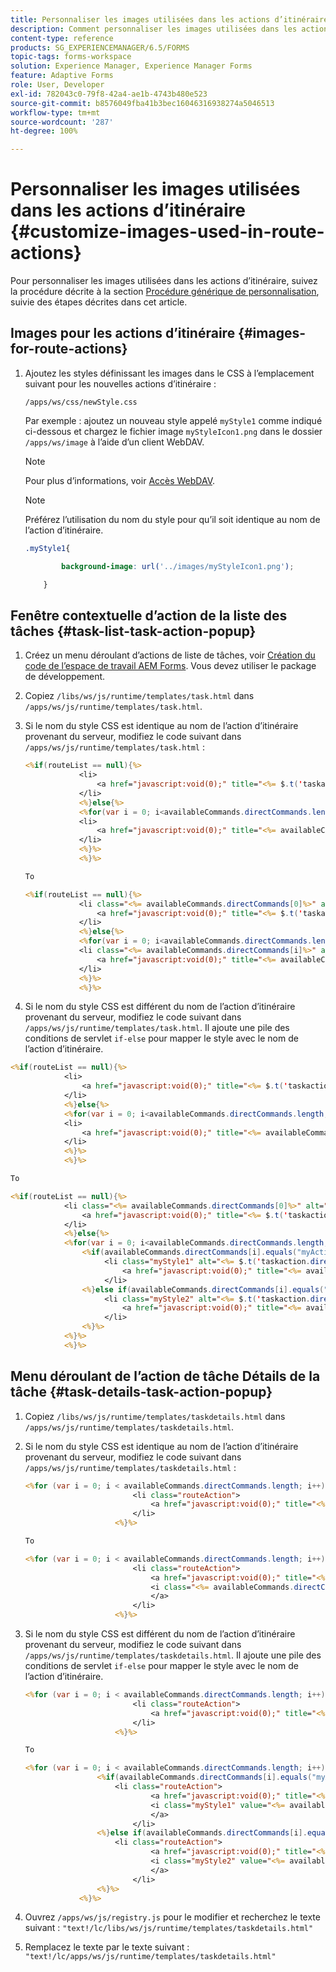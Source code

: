 ```yaml
---
title: Personnaliser les images utilisées dans les actions d’itinéraire
description: Comment personnaliser les images utilisées dans les actions d’itinéraire dans l’espace de travail AEM Forms LiveCycle.
content-type: reference
products: SG_EXPERIENCEMANAGER/6.5/FORMS
topic-tags: forms-workspace
solution: Experience Manager, Experience Manager Forms
feature: Adaptive Forms
role: User, Developer
exl-id: 782043c0-79f8-42a4-ae1b-4743b480e523
source-git-commit: b8576049fba41b3bec16046316938274a5046513
workflow-type: tm+mt
source-wordcount: '287'
ht-degree: 100%

---
```


# Personnaliser les images utilisées dans les actions d’itinéraire {#customize-images-used-in-route-actions}

Pour personnaliser les images utilisées dans les actions d’itinéraire, suivez la procédure décrite à la section [Procédure générique de personnalisation](/help/forms/using/generic-steps-html-workspace-customization.md), suivie des étapes décrites dans cet article.

## Images pour les actions d’itinéraire {#images-for-route-actions}

1. Ajoutez les styles définissant les images dans le CSS à l’emplacement suivant pour les nouvelles actions d’itinéraire :

   `/apps/ws/css/newStyle.css`

   Par exemple : ajoutez un nouveau style appelé `myStyle1` comme indiqué ci-dessous et chargez le fichier image `myStyleIcon1.png` dans le dossier `/apps/ws/image` à l’aide d’un client WebDAV.

   >[!NOTE]
   >
   >Pour plus d’informations, voir [Accès WebDAV](/help/sites-administering/webdav-access.md).

   >[!NOTE]
   >
   >Préférez l’utilisation du nom du style pour qu’il soit identique au nom de l’action d’itinéraire.

   ```css
   .myStyle1{
   
           background-image: url('../images/myStyleIcon1.png');
   
       }
   ```

## Fenêtre contextuelle d’action de la liste des tâches {#task-list-task-action-popup}

1. Créez un menu déroulant d’actions de liste de tâches, voir [Création du code de l’espace de travail AEM Forms](introduction-customizing-html-workspace.md#building-html-workspace-code). Vous devez utiliser le package de développement.

1. Copiez `/libs/ws/js/runtime/templates/task.html` dans `/apps/ws/js/runtime/templates/task.html`.

1. Si le nom du style CSS est identique au nom de l’action d’itinéraire provenant du serveur, modifiez le code suivant dans `/apps/ws/js/runtime/templates/task.html` :

   ```jsp
   <%if(routeList == null){%>
               <li>
                   <a href="javascript:void(0);" title="<%= $.t('taskaction.directcommand.'+availableCommands.directCommands[0])%>" value="<%= availableCommands.directCommands[0]%>" data-action="route"><%= $.t('taskaction.directcommand.'+availableCommands.directCommands[0])%></a>
               </li>
               <%}else{%>
               <%for(var i = 0; i<availableCommands.directCommands.length; i++){%>
               <li>
                   <a href="javascript:void(0);" title="<%= availableCommands.directCommands[i]%>" value="<%= availableCommands.directCommands[i]%>" data-action="route"><%= availableCommands.directCommands[i]%></a>
               </li>
               <%}%>
               <%}%>
   
   To
   
   <%if(routeList == null){%>
               <li class="<%= availableCommands.directCommands[0]%>" alt="<%= $.t('taskaction.directcommand.'+availableCommands.directCommands[0]+'.value')%>">
                   <a href="javascript:void(0);" title="<%= $.t('taskaction.directcommand.'+availableCommands.directCommands[0])%>" value="<%= availableCommands.directCommands[0]%>" data-action="route"><%= $.t('taskaction.directcommand.'+availableCommands.directCommands[0])%></a>
               </li>
               <%}else{%>
               <%for(var i = 0; i<availableCommands.directCommands.length; i++){%>
               <li class="<%= availableCommands.directCommands[i]%>" alt="<%= $.t('taskaction.directcommand.'+availableCommands.directCommands[i]+'.value')%>">
                   <a href="javascript:void(0);" title="<%= availableCommands.directCommands[i]%>" value="<%= availableCommands.directCommands[i]%>" data-action="route"><%= availableCommands.directCommands[i]%></a>
               </li>
               <%}%>
               <%}%>
   ```

1. Si le nom du style CSS est différent du nom de l’action d’itinéraire provenant du serveur, modifiez le code suivant dans `/apps/ws/js/runtime/templates/task.html`. Il ajoute une pile des conditions de servlet `if-else` pour mapper le style avec le nom de l’action d’itinéraire.

```jsp
<%if(routeList == null){%>
            <li>
                <a href="javascript:void(0);" title="<%= $.t('taskaction.directcommand.'+availableCommands.directCommands[0])%>" value="<%= availableCommands.directCommands[0]%>" data-action="route"><%= $.t('taskaction.directcommand.'+availableCommands.directCommands[0])%></a>
            </li>
            <%}else{%>
            <%for(var i = 0; i<availableCommands.directCommands.length; i++){%>
            <li>
                <a href="javascript:void(0);" title="<%= availableCommands.directCommands[i]%>" value="<%= availableCommands.directCommands[i]%>" data-action="route"><%= availableCommands.directCommands[i]%></a>
            </li>
            <%}%>
            <%}%>

To

<%if(routeList == null){%>
            <li class="<%= availableCommands.directCommands[0]%>" alt="<%= $.t('taskaction.directcommand.'+availableCommands.directCommands[0]+'.value')%>">
                <a href="javascript:void(0);" title="<%= $.t('taskaction.directcommand.'+availableCommands.directCommands[0])%>" value="<%= availableCommands.directCommands[0]%>" data-action="route"><%= $.t('taskaction.directcommand.'+availableCommands.directCommands[0])%></a>
            </li>
            <%}else{%>
            <%for(var i = 0; i<availableCommands.directCommands.length; i++){%>
                <%if(availableCommands.directCommands[i].equals("myAction1")){%>
                     <li class="myStyle1" alt="<%= $.t('taskaction.directcommand.'+availableCommands.directCommands[i]+'.value')%>">
                         <a href="javascript:void(0);" title="<%= availableCommands.directCommands[i]%>" value="<%= availableCommands.directCommands[i]%>" data-action="route"><%= availableCommands.directCommands[i]%></a>
                     </li>
                <%}else if(availableCommands.directCommands[i].equals("myAction2")){%>
                     <li class="myStyle2" alt="<%= $.t('taskaction.directcommand.'+availableCommands.directCommands[i]+'.value')%>">
                         <a href="javascript:void(0);" title="<%= availableCommands.directCommands[i]%>" value="<%= availableCommands.directCommands[i]%>" data-action="route"><%= availableCommands.directCommands[i]%></a>
                     </li>
                <%}%>
            <%}%>
            <%}%>
```

## Menu déroulant de l’action de tâche Détails de la tâche {#task-details-task-action-popup}

1. Copiez `/libs/ws/js/runtime/templates/taskdetails.html` dans `/apps/ws/js/runtime/templates/taskdetails.html`.

1. Si le nom du style CSS est identique au nom de l’action d’itinéraire provenant du serveur, modifiez le code suivant dans `/apps/ws/js/runtime/templates/taskdetails.html` :

   ```jsp
   <%for (var i = 0; i < availableCommands.directCommands.length; i++) {%>
                           <li class="routeAction">
                               <a href="javascript:void(0);" title="<%= availableCommands.directCommands[i]%>" value="<%= availableCommands.directCommands[i]%>" data-action="route"><%= availableCommands.directCommands[i]%></a>
                           </li>
                       <%}%>
   
   To
   
   <%for (var i = 0; i < availableCommands.directCommands.length; i++) {%>
                           <li class="routeAction">
                               <a href="javascript:void(0);" title="<%= availableCommands.directCommands[i]%>" value="<%= availableCommands.directCommands[i]%>" data-action="route">
                               <i class="<%= availableCommands.directCommands[i]%>" value="<%= availableCommands.directCommands[i]%>" data-action="route"/>
                               </a>
                           </li>
                       <%}%>
   ```

1. Si le nom du style CSS est différent du nom de l’action d’itinéraire provenant du serveur, modifiez le code suivant dans `/apps/ws/js/runtime/templates/taskdetails.html`. Il ajoute une pile des conditions de servlet `if-else` pour mapper le style avec le nom de l’action d’itinéraire.

   ```jsp
   <%for (var i = 0; i < availableCommands.directCommands.length; i++) {%>
                           <li class="routeAction">
                               <a href="javascript:void(0);" title="<%= availableCommands.directCommands[i]%>" value="<%= availableCommands.directCommands[i]%>" data-action="route"><%= availableCommands.directCommands[i]%></a>
                           </li>
                       <%}%>
   
   To
   
   <%for (var i = 0; i < availableCommands.directCommands.length; i++) {%>
                   <%if(availableCommands.directCommands[i].equals("myAction1")){%>
                       <li class="routeAction">
                               <a href="javascript:void(0);" title="<%= availableCommands.directCommands[i]%>" value="<%= availableCommands.directCommands[i]%>" data-action="route">
                               <i class="myStyle1" value="<%= availableCommands.directCommands[i]%>" data-action="route"/>
                               </a>
                           </li>
                   <%}else if(availableCommands.directCommands[i].equals("myAction2")){%>
                       <li class="routeAction">
                               <a href="javascript:void(0);" title="<%= availableCommands.directCommands[i]%>" value="<%= availableCommands.directCommands[i]%>" data-action="route">
                               <i class="myStyle2" value="<%= availableCommands.directCommands[i]%>" data-action="route"/>
                               </a>
                           </li>
                   <%}%>
               <%}%>
   ```

1. Ouvrez `/apps/ws/js/registry.js` pour le modifier et recherchez le texte suivant :
   `"text!/lc/libs/ws/js/runtime/templates/taskdetails.html"`

1. Remplacez le texte par le texte suivant :
   `"text!/lc/apps/ws/js/runtime/templates/taskdetails.html"`
